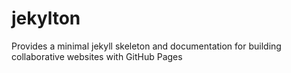 # jekylton
Provides a minimal jekyll skeleton and documentation for building collaborative websites with GitHub Pages
